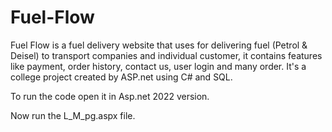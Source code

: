 # Fuel-Flow

Fuel Flow is a fuel delivery website that uses for delivering fuel (Petrol & Deisel) to transport companies and individual customer, it contains features like payment, order history, contact us, user login and many order. It's a college project created by ASP.net using C# and SQL.

To run the code open it in Asp.net 2022 version.

Now run the L_M_pg.aspx file.

